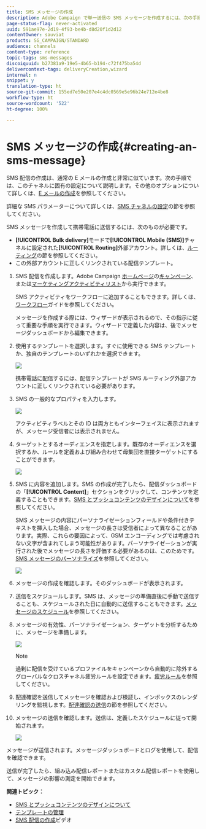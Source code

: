 ```yaml
---
title: SMS メッセージの作成
description: Adobe Campaign で単一送信の SMS メッセージを作成するには、次の手順に従います。
page-status-flag: never-activated
uuid: 591ae97e-2d19-4f93-be4b-d8d20f1d2d12
contentOwner: sauviat
products: SG_CAMPAIGN/STANDARD
audience: channels
content-type: reference
topic-tags: sms-messages
discoiquuid: b27381a9-19e5-4b65-b194-c72f475ba54d
delivercontext-tags: deliveryCreation,wizard
internal: n
snippet: y
translation-type: ht
source-git-commit: 155ed7e50e207e4c4dc0569e5e96b24e712e4be8
workflow-type: ht
source-wordcount: '522'
ht-degree: 100%

---
```



# SMS メッセージの作成{#creating-an-sms-message}

SMS 配信の作成は、通常の E メールの作成と非常に似ています。次の手順では、このチャネルに固有の設定について説明します。その他のオプションについて詳しくは、[E メールの作成](../../channels/using/creating-an-email.md)を参照してください。

詳細な SMS パラメーターについて詳しくは、[SMS チャネルの設定](../../administration/using/configuring-sms-channel.md)の節を参照してください。

SMS メッセージを作成して携帯電話に送信するには、次のものが必要です。

* **[!UICONTROL Bulk delivery]**&#x200B;モードで&#x200B;**[!UICONTROL Mobile (SMS)]**&#x200B;チャネルに設定された&#x200B;**[!UICONTROL Routing]**&#x200B;外部アカウント。詳しくは、[ルーティング](../../administration/using/configuring-sms-channel.md#defining-an-sms-routing)の節を参照してください。
* この外部アカウントに正しくリンクされている配信テンプレート。

1. SMS 配信を作成します。Adobe Campaign [ホームページ](../../start/using/interface-description.md#home-page)の[キャンペーン](../../start/using/marketing-activities.md#creating-a-marketing-activity)、または[マーケティングアクティビティリスト](../../start/using/programs-and-campaigns.md#creating-a-campaign)から実行できます。

   SMS アクティビティをワークフローに追加することもできます。詳しくは、[ワークフロー](../../automating/using/sms-delivery.md)ガイドを参照してください。

   メッセージを作成する際には、ウィザードが表示されるので、その指示に従って重要な手順を実行できます。ウィザードで定義した内容は、後でメッセージダッシュボードから編集できます。

1. 使用するテンプレートを選択します。すぐに使用できる SMS テンプレートか、独自のテンプレートのいずれかを選択できます。

   ![](assets/sms_creation_1.png)

   携帯電話に配信するには、配信テンプレートが SMS ルーティング外部アカウントに正しくリンクされている必要があります。

1. SMS の一般的なプロパティを入力します。

   ![](assets/sms_creation_2.png)

   アクティビティラベルとその ID は両方ともインターフェイスに表示されますが、メッセージ受信者には表示されません。

1. ターゲットとするオーディエンスを指定します。既存のオーディエンスを選択するか、ルールを定義および組み合わせて母集団を直接ターゲットにすることができます。

   ![](assets/sms_creation_3.png)

1. SMS に内容を追加します。SMS の作成が完了したら、配信ダッシュボードの「**[!UICONTROL Content]**」セクションをクリックして、コンテンツを定義することもできます。[SMS とプッシュコンテンツのデザインについて](../../channels/using/about-sms-and-push-content-design.md)を参照してください。

   SMS メッセージの内容にパーソナライゼーションフィールドや条件付きテキストを挿入した場合、メッセージの長さは受信者によって異なることがあります。実際、これらの要因によって、GSM エンコーディングでは考慮されない文字が含まれてしまう可能性があります。パーソナライゼーションが実行された後でメッセージの長さを評価する必要があるのは、このためです。[SMS メッセージのパーソナライズ](../../channels/using/personalizing-sms-messages.md)を参照してください。

   ![](assets/sms_creation_4.png)

1. メッセージの作成を確認します。そのダッシュボードが表示されます。
1. 送信をスケジュールします。SMS は、メッセージの準備直後に手動で送信することも、スケジュールされた日に自動的に送信することもできます。[メッセージのスケジュール](../../sending/using/about-scheduling-messages.md)を参照してください。
1. メッセージの有効性、パーソナライゼーション、ターゲットを分析するために、メッセージを準備します。

   ![](assets/sms_creation_6.png)

   >[!NOTE]
   >
   >過剰に配信を受けているプロファイルをキャンペーンから自動的に除外するグローバルなクロスチャネル疲労ルールを設定できます。[疲労ルール](../../sending/using/fatigue-rules.md)を参照してください。

1. 配達確認を送信してメッセージを確認および検証し、インボックスのレンダリングを監視します。[配達確認の送信](../../sending/using/sending-proofs.md)の節を参照してください。
1. メッセージの送信を確認します。送信は、定義したスケジュールに従って開始されます。

   ![](assets/sms_creation_7.png)

メッセージが送信されます。メッセージダッシュボードとログを使用して、配信を確認できます。

送信が完了したら、組み込み配信レポートまたはカスタム配信レポートを使用して、メッセージの影響の測定を開始できます。

**関連トピック：**

* [SMS とプッシュコンテンツのデザインについて](../../channels/using/about-sms-and-push-content-design.md)
* [テンプレートの管理](../../start/using/marketing-activity-templates.md)
* [SMS 配信の作成](https://docs.adobe.com/content/help/ja-JP/campaign-standard-learn/tutorials/communication-channels/mobile/sms/sms-delivery.translate.html)ビデオ

